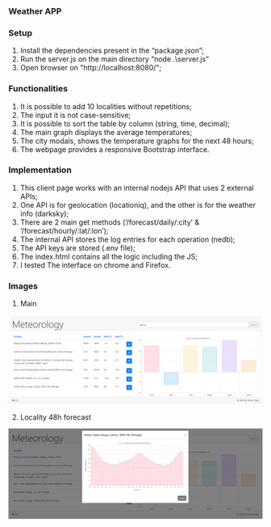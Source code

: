 ### Weather APP

### Setup
1) Install the dependencies present in the “package.json”;
2) Run the server.js on the main directory “node .\server.js” 
3) Open browser on "http://localhost:8080/";

### Functionalities 
1) It is possible to add 10 localities without repetitions; 
2) The input it is not case-sensitive; 
3) It is possible to sort the table by column (string, time, decimal); 
4) The main graph displays the average temperatures; 
5) The city modals, shows the temperature graphs for the next 48 hours; 
6) The webpage provides a responsive Bootstrap interface. 

### Implementation 
1) This client page works with an internal nodejs API that uses 2 external APIs; 
2) One API is for geolocation (locationiq), and the other is for the weather info (darksky); 
3) There are 2 main get methods (‘/forecast/daily/:city’ & ‘/forecast/hourly/:lat/:lon’); 
5) The internal API stores the log entries for each operation (nedb); 
5) The API keys are stored (.env file); 
6) The index.html contains all the logic including the JS; 
7) I tested The interface on chrome and Firefox.

### Images

1) Main
<img src="solutionImages/maini.png">

2) Locality 48h forecast
<img src="solutionImages/localityx.png">

